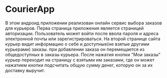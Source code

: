 # CourierApp
В этом андроид приложении реализован онлайн сервис выбора заказов для курьеров. Перва страница приложения является
страницей авторизации. Пользователь может войти после ввола пароля и адреса электронной почты или зарегистрироваться.
На второй странице сайта курьер видит информацию о себе и доступные(не взятые другими курьерами) заказы. при добавлении
заказа он перемещается из общедоступных в заказы курьера. После нажатия кнопки "Мои заказы" курьер переходит на страницу
с взятыми им заказами, где он может нажатием кнопки подсчитать общую сумму денег, которую он за их доставку выручит.
